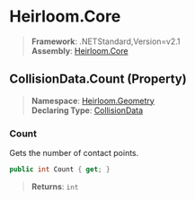 # Heirloom.Core

> **Framework**: .NETStandard,Version=v2.1  
> **Assembly**: [Heirloom.Core][0]

## CollisionData.Count (Property)

> **Namespace**: [Heirloom.Geometry][0]  
> **Declaring Type**: [CollisionData][1]

### Count

Gets the number of contact points.

```cs
public int Count { get; }
```

> **Returns**: `int`

[0]: ../../../Heirloom.Core.md
[1]: ../CollisionData.md
